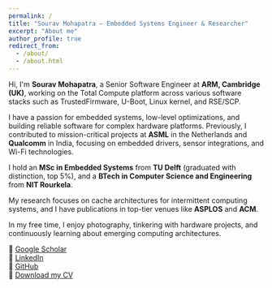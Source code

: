 ```yaml
---
permalink: /
title: "Sourav Mohapatra — Embedded Systems Engineer & Researcher"
excerpt: "About me"
author_profile: true
redirect_from: 
  - /about/
  - /about.html
---
```


Hi, I'm **Sourav Mohapatra**, a Senior Software Engineer at **ARM, Cambridge (UK)**, working on the Total Compute platform across various software stacks such as TrustedFirmware, U-Boot, Linux kernel, and RSE/SCP. 

I have a passion for embedded systems, low-level optimizations, and building reliable software for complex hardware platforms. Previously, I contributed to mission-critical projects at **ASML** in the Netherlands and **Qualcomm** in India, focusing on embedded drivers, sensor integrations, and Wi-Fi technologies.

I hold an **MSc in Embedded Systems** from **TU Delft** (graduated with distinction, top 5%), and a **BTech in Computer Science and Engineering** from **NIT Rourkela**.

My research focuses on cache architectures for intermittent computing systems, and I have publications in top-tier venues like **ASPLOS** and **ACM**.

In my free time, I enjoy photography, tinkering with hardware projects, and continuously learning about emerging computing architectures.

🔗 [Google Scholar](https://scholar.google.com/citations?user=9c6V7nwAAAAJ&hl=en)  
🔗 [LinkedIn](https://linkedin.com/in/souravmohapatra)  
🔗 [GitHub](https://github.com/souravmohapatra)  
📄 [Download my CV](../files/Sourav_s_Resume.pdf)

